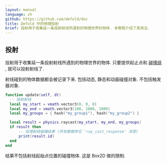 ```yaml
---
layout: manual
language: zh
github: https://github.com/defold/doc
title: Defold 中的物理投射
brief: 投射用于收集延一条投射射线所遇到的物理世界的物体. 本教程介绍了其用法.
---
```


## 投射

投射用于收集延一条投射射线所遇到的物理世界的物体. 只要提供起止点和 [碰撞组](/zh/manuals/physics-groups) , 就可以投射射线了.

射线碰到的物体数据都会被记录下来. 包括动态, 静态和动画碰撞对象. 不包括触发器对象.


```lua
function update(self, dt)
  -- 投射射线
  local my_start = vmath.vector3(0, 0, 0)
  local my_end = vmath.vector3(100, 1000, 1000)
  local my_groups = { hash("my_group1"), hash("my_group2") }

  local result = physics.raycast(my_start, my_end, my_groups)
  if result then
      -- 处理射线碰撞结果 (所有数据参见 'ray_cast_response' 消息)
      print(result.id)
  end
end
```

<div class='sidenote' markdown='1'>
结果不包括射线起始点位置的碰撞物体. 这是 Box2D 做的限制.
</div>
